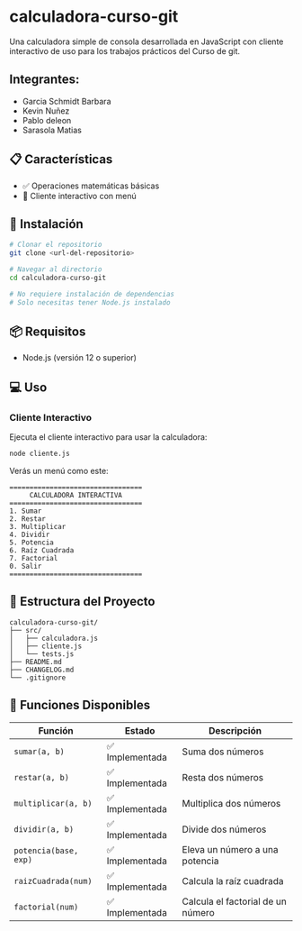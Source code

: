 # calculadora-curso-git

Una calculadora simple de consola desarrollada en JavaScript con cliente interactivo de uso para los trabajos prácticos del Curso de git.

## Integrantes:

- Garcia Schmidt Barbara
- Kevin Nuñez
- Pablo deleon
- Sarasola Matias

## 📋 Características

- ✅ Operaciones matemáticas básicas
- 🔄 Cliente interactivo con menú

## 🚀 Instalación

```bash
# Clonar el repositorio
git clone <url-del-repositorio>

# Navegar al directorio
cd calculadora-curso-git

# No requiere instalación de dependencias
# Solo necesitas tener Node.js instalado
```

## 📦 Requisitos

- Node.js (versión 12 o superior)

## 💻 Uso

### Cliente Interactivo

Ejecuta el cliente interactivo para usar la calculadora:

```bash
node cliente.js
```

Verás un menú como este:

```
=================================
     CALCULADORA INTERACTIVA
=================================
1. Sumar
2. Restar
3. Multiplicar
4. Dividir
5. Potencia
6. Raíz Cuadrada
7. Factorial
0. Salir
=================================
```

## 📂 Estructura del Proyecto

```
calculadora-curso-git/
├── src/
│   ├── calculadora.js
│   ├── cliente.js
│   └── tests.js
├── README.md
├── CHANGELOG.md
└── .gitignore
```

## 🔧 Funciones Disponibles

| Función               | Estado          | Descripción                    |
| --------------------- | --------------- | ------------------------------ |
| `sumar(a, b)`         | ✅ Implementada | Suma dos números               |
| `restar(a, b)`        | ✅ Implementada | Resta dos números              |
| `multiplicar(a, b)`   | ✅ Implementada | Multiplica dos números         |
| `dividir(a, b)`       | ✅ Implementada | Divide dos números             |
| `potencia(base, exp)` | ✅ Implementada | Eleva un número a una potencia |
| `raizCuadrada(num)`   | ✅ Implementada | Calcula la raíz cuadrada       |
| `factorial(num)`      | ✅ Implementada | Calcula el factorial de un número|      |
